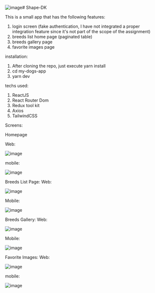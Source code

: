 ![image](https://github.com/gkudemus/Shape-DK/assets/6787094/c3117777-ad68-42ef-a17a-c68cb9269e58)# Shape-DK

This is a small app that has the following features:

1. login screen (fake authentication, I have not integrated a proper integration feature since it's not part of the scope of the assignment)
2. breeds list home page  (paginated table)
3. breeds gallery page
4. favorite images page

installation:

1. After cloning the repo, just execute yarn install
2. cd my-dogs-app
3. yarn dev

techs used:

1. ReactJS
2. React Router Dom
3. Redux tool kit
4. Axios
5. TailwindCSS

Screens:

Homepage

Web:

![image](https://github.com/gkudemus/Shape-DK/assets/6787094/5f544321-250d-4f9b-896c-33dda2090671)

mobile:

![image](https://github.com/gkudemus/Shape-DK/assets/6787094/c7501d0e-4f70-4aee-98e0-71605c561574)

Breeds List Page:
Web:

![image](https://github.com/gkudemus/Shape-DK/assets/6787094/9c9ce129-3746-461e-94e7-70d13c6f879d)

Mobile:

![image](https://github.com/gkudemus/Shape-DK/assets/6787094/a1eb2e35-cfd4-4e5a-8150-b5fe6f8d7ea7)

Breeds Gallery:
Web:

![image](https://github.com/gkudemus/Shape-DK/assets/6787094/5550ca86-e8a6-4d92-a993-09e3df979481)

Mobile:

![image](https://github.com/gkudemus/Shape-DK/assets/6787094/9b5fdd4b-6fa5-4170-899d-c5cee9e6e1cc)

Favorite Images:
Web:

![image](https://github.com/gkudemus/Shape-DK/assets/6787094/66eb6fc1-f411-490a-a3c3-f22b523a1556)

mobile:

![image](https://github.com/gkudemus/Shape-DK/assets/6787094/92ad30fa-f457-42c5-91e7-05b95ee8c830)



